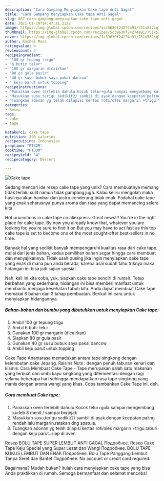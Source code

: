 ```yaml
---
description: "Cara Gampang Menyiapkan Cake tape Anti Gagal"
title: "Cara Gampang Menyiapkan Cake tape Anti Gagal"
slug: 867-cara-gampang-menyiapkan-cake-tape-anti-gagal
date: 2021-01-19T14:47:21.212Z
image: https://img-global.cpcdn.com/recipes/5c39630f24274a91/751x532cq70/cake-tape-foto-resep-utama.jpg
thumbnail: https://img-global.cpcdn.com/recipes/5c39630f24274a91/751x532cq70/cake-tape-foto-resep-utama.jpg
cover: https://img-global.cpcdn.com/recipes/5c39630f24274a91/751x532cq70/cake-tape-foto-resep-utama.jpg
author: Rachel Moss
ratingvalue: 4
reviewcount: 3
recipeingredient:
- "100 gr tepung trigu"
- "6 butir telur"
- "100 gr margarin dicairkan"
- "80 gr gula pasir"
- "40 gr susu bubuk saya pakai dancow"
- " keju parut untuk topping"
recipeinstructions:
- "Panaskan oven terlebih dahulu.Kocok telur+gula sampai mengembang kurleb 8 menit / sampai berjejak"
- "Masukkan susu,terigu sedikit2/ sambil di ayak.dengan kcepatan paling rendah.lalu margarin.ratakan dng spatula."
- "Tuangkan adonan yg telah dilapisi kertas roti/oles margarin +trigu.taburi dengan keju parut..siap di oven"
categories:
- Resep
tags:
- cake
- tape

katakunci: cake tape 
nutrition: 290 calories
recipecuisine: Indonesian
preptime: "PT32M"
cooktime: "PT33M"
recipeyield: "4"
recipecategory: Dessert

---
```



![Cake tape](https://img-global.cpcdn.com/recipes/5c39630f24274a91/751x532cq70/cake-tape-foto-resep-utama.jpg)

Sedang mencari ide resep cake tape yang unik? Cara membuatnya memang tidak terlalu sulit namun tidak gampang juga. Kalau keliru mengolah maka hasilnya akan hambar dan justru cenderung tidak enak. Padahal cake tape yang enak seharusnya punya aroma dan rasa yang dapat memancing selera kita.

Hot promotions in cake tape on aliexpress: Great news!!! You&#39;re in the right place for cake tape. By now you already know that, whatever you are looking for, you&#39;re sure to find it on But you may have to act fast as this top cake tape is set to become one of the most sought-after best-sellers in no time.

Banyak hal yang sedikit banyak mempengaruhi kualitas rasa dari cake tape, mulai dari jenis bahan, kedua pemilihan bahan segar hingga cara membuat dan menyajikannya. Tidak usah pusing jika ingin menyiapkan cake tape yang enak di mana pun anda berada, karena asal sudah tahu triknya maka hidangan ini bisa jadi sajian spesial.


Nah, kali ini kita coba, yuk, siapkan cake tape sendiri di rumah. Tetap berbahan yang sederhana, hidangan ini bisa memberi manfaat untuk membantu menjaga kesehatan tubuh kita. Anda dapat membuat Cake tape memakai 6 bahan dan 3 tahap pembuatan. Berikut ini cara untuk menyiapkan hidangannya.

<!--inarticleads1-->

##### Bahan-bahan dan bumbu yang dibutuhkan untuk menyiapkan Cake tape:

1. Ambil 100 gr tepung trigu
1. Ambil 6 butir telur
1. Gunakan 100 gr margarin (dicairkan)
1. Siapkan 80 gr gula pasir
1. Gunakan 40 gr susu bubuk saya pakai dancow
1. Ambil  keju parut untuk topping


Cake Tape Anantarasa memadukan antara tape singkong dengan kelembutan cake Jepang. Raisins Nuts : dengan penuh taburan kenari dan kismis. Cara Membuat Cake Tape - Tape merupakan salah satu makanan yang terbuat dari umbi kayu singkong yang difermentasi dengan ragi selama beberapa hari sehingga mendapatkan rasa tape singkong yang manis dengan aroma wangi yang khas. Coba tambahkan Cake Tape ini, deh. 

<!--inarticleads2-->

##### Cara membuat Cake tape:

1. Panaskan oven terlebih dahulu.Kocok telur+gula sampai mengembang kurleb 8 menit / sampai berjejak
1. Masukkan susu,terigu sedikit2/ sambil di ayak.dengan kcepatan paling rendah.lalu margarin.ratakan dng spatula.
1. Tuangkan adonan yg telah dilapisi kertas roti/oles margarin +trigu.taburi dengan keju parut..siap di oven


Resep BOLU TAPE SUPER LEMBUT ANTI GAGAL Подробнее. Resep Cake Tape Keju Special yang Super Lezat dan Wangi Подробнее. BOLU TAPE KUKUS LEMBUT DAN ENAK Подробнее. Bolu Tape Panggang Lembut Tanpa Seret dan Bantet Подробнее. No account or credit card required. 

Bagaimana? Mudah bukan? Itulah cara menyiapkan cake tape yang bisa Anda praktikkan di rumah. Semoga bermanfaat dan selamat mencoba!
